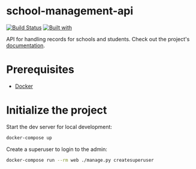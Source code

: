 # school-management-api

[![Build Status](https://travis-ci.org/nikkomidoy/school-management-api.svg?branch=master)](https://travis-ci.org/nikkomidoy/school-management-api)
[![Built with](https://img.shields.io/badge/Built_with-Cookiecutter_Django_Rest-F7B633.svg)](https://github.com/agconti/cookiecutter-django-rest)

API for handling records for schools and students. Check out the project's [documentation](http://nikkomidoy.github.io/school-management-api/).

# Prerequisites

- [Docker](https://docs.docker.com/docker-for-mac/install/)

# Initialize the project

Start the dev server for local development:

```bash
docker-compose up
```

Create a superuser to login to the admin:

```bash
docker-compose run --rm web ./manage.py createsuperuser
```
